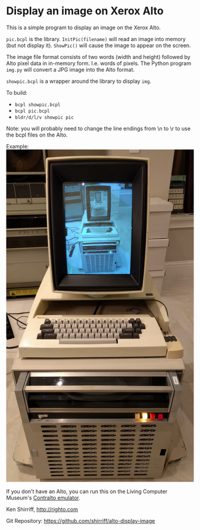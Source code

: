 # Display an image on Xerox Alto

This is a simple program to display an image on the Xerox Alto.

`pic.bcpl` is the library. `InitPic(filename)` will read an image into memory (but not display it). `ShowPic()` will cause the image to appear on the screen.

The image file format consists of two words (width and height) followed by Alto pixel data in in-memory form. I.e. words of pixels.
The Python program `img.py` will convert a JPG image into the Alto format.

`showpic.bcpl` is a wrapper around the library to display `img`.

To build:
* `bcpl showpic.bcpl`
* `bcpl pic.bcpl`
* `bldr/d/l/v showpic pic`

Note: you will probably need to change the line endings from \n to \r to use the bcpl files on the Alto.

Example:
![Sample image displayed on Xerox Alto](https://raw.githubusercontent.com/shirriff/alto-display-image/master/alto2.jpg)

If you don't have an Alto, you can run this on the Living Computer Museum's [Contralto emulator](https://github.com/livingcomputermuseum/ContrAlto).

Ken Shirriff, http://righto.com

Git Repository: https://github.com/shirriff/alto-display-image

